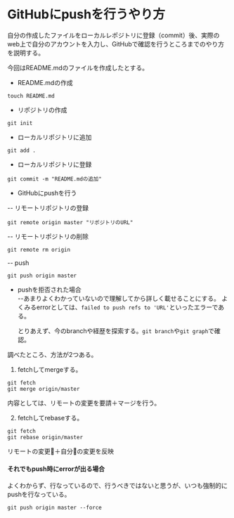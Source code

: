# GitHubにpushを行うやり方  

自分の作成したファイルをローカルレポジトリに登録（commit）後、実際のweb上で自分のアカウントを入力し、GitHubで確認を行うところまでのやり方を説明する。  

今回はREADME.mdのファイルを作成したとする。
* README.mdの作成  

```ruby:terminal  
touch README.md  
```  
* リポジトリの作成

```ruby:terminal  
git init  
```  
* ローカルリポジトリに追加  

```ruby:terminal  
git add .  
```  

* ローカルリポジトリに登録  

```ruby:terminal  
git commit -m "README.mdの追加"  
```  

* GitHubにpushを行う  

-- リモートリポジトリの登録    

```ruby:terminal  
git remote origin master "リポジトリのURL"  
```  

-- リモートリポジトリの削除  

```ruby:terminal  
git remote rm origin  
```

-- push  

```ruby:terminal  
git push origin master   
```  

* pushを拒否された場合  
--あまりよくわかっていないので理解してから詳しく載せることにする。 よくみるerrorとしては、`failed to push refs to 'URL'`といったエラーである。  

  とりあえず、今のbranchや経歴を探索する。`git branch`や`git graph`で確認。  

調べたところ、方法が2つある。  
1. fetchしてmergeする。  
```ruby:terminal  
git fetch  
git merge origin/master  
```  
内容としては、リモートの変更を要請＋マージを行う。   

2. fetchしてrebaseする。  
```ruby:terminal  
git fetch  
git rebase origin/master  
```  

リモートの変更＋自分の変更を反映

#### それでもpush時にerrorが出る場合  
よくわからず、行なっているので、行うべきではないと思うが、いつも強制的にpushを行なっている。  

```ruby:terminal  
git push origin master --force  
```  
